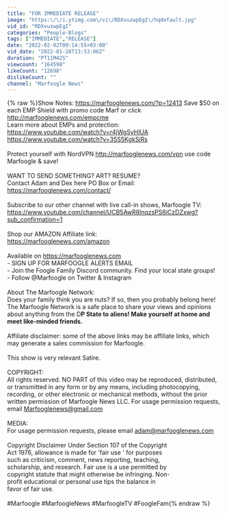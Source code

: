```yaml
---
title: "FOR IMMEDIATE RELEASE"
image: "https:\/\/i.ytimg.com\/vi\/RDXvuzwpEgI\/hqdefault.jpg"
vid_id: "RDXvuzwpEgI"
categories: "People-Blogs"
tags: ["IMMEDIATE","RELEASE"]
date: "2022-02-02T09:14:55+03:00"
vid_date: "2022-01-28T13:53:06Z"
duration: "PT11M42S"
viewcount: "164598"
likeCount: "12698"
dislikeCount: ""
channel: "Marfoogle News"
---
```

{% raw %}Show Notes: <a rel="nofollow" target="blank" href="https://marfooglenews.com/?p=12413">https://marfooglenews.com/?p=12413</a> Save $50 on each EMP Shield with promo code Marf or click <a rel="nofollow" target="blank" href="http://marfooglenews.com/empcme">http://marfooglenews.com/empcme</a><br />Learn more about EMPs and protection:<br /><a rel="nofollow" target="blank" href="https://www.youtube.com/watch?v=r4jWgSyHlUA">https://www.youtube.com/watch?v=r4jWgSyHlUA</a> <br /><a rel="nofollow" target="blank" href="https://www.youtube.com/watch?v=35S5KgkSjRs">https://www.youtube.com/watch?v=35S5KgkSjRs</a> <br /><br />Protect yourself with NordVPN <a rel="nofollow" target="blank" href="http://marfooglenews.com/vpn">http://marfooglenews.com/vpn</a> use code Marfoogle &amp; save!<br /><br />WANT TO SEND SOMETHING? ART? RESUME?<br />Contact Adam and Dex here PO Box or Email: <br /><a rel="nofollow" target="blank" href="https://marfooglenews.com/contact/">https://marfooglenews.com/contact/</a>   <br /><br />Subscribe to our other channel with live call-in shows, Marfoogle TV: <a rel="nofollow" target="blank" href="https://www.youtube.com/channel/UCB5AwR8lnqzsPS6iCzDZxwg?sub_confirmation=1">https://www.youtube.com/channel/UCB5AwR8lnqzsPS6iCzDZxwg?sub_confirmation=1</a> <br /><br />Shop our AMAZON Affiliate link:<br /><a rel="nofollow" target="blank" href="https://marfooglenews.com/amazon">https://marfooglenews.com/amazon</a> <br /><br />Available on <a rel="nofollow" target="blank" href="https://marfooglenews.com">https://marfooglenews.com</a> <br /> - SIGN UP FOR MARFOOGLE ALERTS EMAIL<br /> - Join the Foogle Family Discord community. Find your local state groups!<br /> - Follow @Marfoogle on Twitter &amp; Instagram<br /><br />About The Marfoogle Network:<br />Does your family think you are nuts? If so, then you probably belong here! The Marfoogle Network is a safe place to share your views and opinions about anything from the D**P State to aliens! Make yourself at home and meet like-minded friends. <br /><br />** Affiliate disclaimer: some of the above links may be affiliate links, which may generate a sales commission for Marfoogle.<br /><br />This show is very relevant Satire.<br /><br />COPYRIGHT:<br />All rights reserved. NO PART of this video may be reproduced, distributed, or transmitted in any form or by any means, including photocopying, recording, or other electronic or mechanical methods, without the prior written permission of Marfoogle News LLC. For usage permission requests, email Marfooglenews@gmail.com<br /><br />MEDIA:<br />For usage permission requests, please email adam@marfooglenews.com<br /><br />Copyright Disclaimer Under Section 107 of the Copyright <br />Act 1976, allowance is made for 'fair use ' for purposes <br />such as criticism, comment, news reporting, teaching, <br />scholarship, and research. Fair use is a use permitted by <br />copyright statute that might otherwise be infringing. Non- <br />profit educational or personal use tips the balance in <br />favor of fair use.<br /><br />#Marfoogle #MarfoogleNews #MarfoogleTV #FoogleFam{% endraw %}
